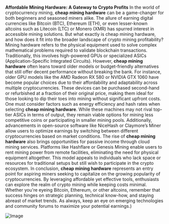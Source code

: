 **Affordable Mining Hardware: A Gateway to Crypto Profits**
In the world of cryptocurrency mining, **cheap mining hardware** can be a game-changer for both beginners and seasoned miners alike. The allure of earning digital currencies like Bitcoin (BTC), Ethereum (ETH), or even lesser-known altcoins such as Litecoin (LTC) or Monero (XMR) has spurred interest in accessible mining solutions. But what exactly is cheap mining hardware, and how does it fit into the broader landscape of crypto mining profitability?
Mining hardware refers to the physical equipment used to solve complex mathematical problems required to validate blockchain transactions. Traditionally, this involves high-powered GPUs or specialized ASICs (Application-Specific Integrated Circuits). However, **cheap mining hardware** often leans toward older models or budget-friendly alternatives that still offer decent performance without breaking the bank.
For instance, older GPU models like the AMD Radeon RX 580 or NVIDIA GTX 1060 have become popular choices due to their affordability and adaptability across multiple cryptocurrencies. These devices can be purchased second-hand or refurbished at a fraction of their original price, making them ideal for those looking to dip their toes into mining without significant upfront costs.
One must consider factors such as energy efficiency and hash rates when selecting **cheap mining hardware**. While these machines may not rival top-tier ASICs in terms of output, they remain viable options for mining less competitive coins or participating in smaller mining pools. Additionally, advancements in open-source software like NiceHash or Claymore’s Miner allow users to optimize earnings by switching between different cryptocurrencies based on market conditions.
The rise of **cheap mining hardware** also brings opportunities for passive income through cloud mining services. Platforms like Hashflare or Genesis Mining enable users to rent mining power from remote facilities, eliminating the need for physical equipment altogether. This model appeals to individuals who lack space or resources for traditional setups but still wish to participate in the crypto ecosystem.
In conclusion, **cheap mining hardware** represents an entry point for aspiring miners seeking to capitalize on the growing popularity of cryptocurrencies. By leveraging affordable yet effective tools, enthusiasts can explore the realm of crypto mining while keeping costs minimal. Whether you're eyeing Bitcoin, Ethereum, or other altcoins, remember that success hinges on strategic planning, technical know-how, and staying abreast of market trends. As always, keep an eye on emerging technologies and community forums to maximize your potential earnings.)

![Image](https://github.com/user-attachments/assets/4a25d116-2220-4385-b08e-f287af8fcbc4)
